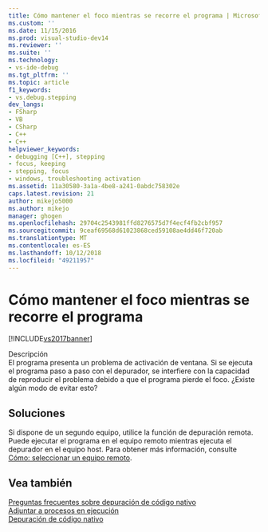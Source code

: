 ```yaml
---
title: Cómo mantener el foco mientras se recorre el programa | Microsoft Docs
ms.custom: ''
ms.date: 11/15/2016
ms.prod: visual-studio-dev14
ms.reviewer: ''
ms.suite: ''
ms.technology:
- vs-ide-debug
ms.tgt_pltfrm: ''
ms.topic: article
f1_keywords:
- vs.debug.stepping
dev_langs:
- FSharp
- VB
- CSharp
- C++
- C++
helpviewer_keywords:
- debugging [C++], stepping
- focus, keeping
- stepping, focus
- windows, troubleshooting activation
ms.assetid: 11a30580-3a1a-4be8-a241-0abdc758302e
caps.latest.revision: 21
author: mikejo5000
ms.author: mikejo
manager: ghogen
ms.openlocfilehash: 29704c2543981ffd8276575d7f4ecf4fb2cbf957
ms.sourcegitcommit: 9ceaf69568d61023868ced59108ae4dd46f720ab
ms.translationtype: MT
ms.contentlocale: es-ES
ms.lasthandoff: 10/12/2018
ms.locfileid: "49211957"
---
```

# <a name="how-can-i-keep-focus-when-stepping-through-my-program"></a>Cómo mantener el foco mientras se recorre el programa
[!INCLUDE[vs2017banner](../includes/vs2017banner.md)]

Descripción  
 El programa presenta un problema de activación de ventana. Si se ejecuta el programa paso a paso con el depurador, se interfiere con la capacidad de reproducir el problema debido a que el programa pierde el foco. ¿Existe algún modo de evitar esto?  
  
## <a name="solution"></a>Soluciones  
 Si dispone de un segundo equipo, utilice la función de depuración remota. Puede ejecutar el programa en el equipo remoto mientras ejecuta el depurador en el equipo host. Para obtener más información, consulte [Cómo: seleccionar un equipo remoto](http://msdn.microsoft.com/en-us/4332ba8e-2f0b-4f62-b96a-e762b9f3c3ba).  
  
## <a name="see-also"></a>Vea también  
 [Preguntas frecuentes sobre depuración de código nativo](../debugger/debugging-native-code-faqs.md)   
 [Adjuntar a procesos en ejecución](../debugger/attach-to-running-processes-with-the-visual-studio-debugger.md)   
 [Depuración de código nativo](../debugger/debugging-native-code.md)



